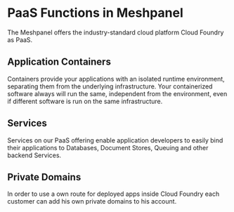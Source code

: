 # PaaS Functions in Meshpanel

The Meshpanel offers the industry-standard cloud platform Cloud Foundry as PaaS.

## Application Containers

Containers provide your applications with an isolated runtime environment, separating them from the underlying infrastructure. Your containerized software always will run the same, independent from the environment, even if different software is run on the same infrastructure.

## Services

Services on our PaaS offering enable application developers to easily bind their applications to Databases, Document Stores, Queuing and other backend Services.

## Private Domains

In order to use a own route for deployed apps inside Cloud Foundry each customer can add his own private domains to his account.
